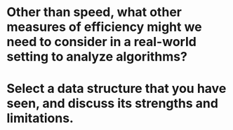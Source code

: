 # Other than speed, what other measures of efficiency might we need to consider in a real-world setting to analyze algorithms? 

# Select a data structure that you have seen, and discuss its strengths and limitations.
